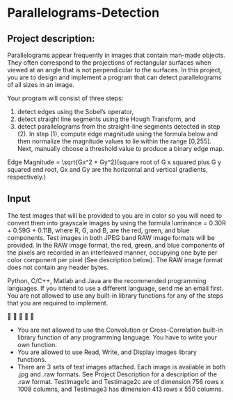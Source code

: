 # Parallelograms-Detection
## Project description: 
Parallelograms appear frequently in images that contain man-made objects. They often correspond to the projections of rectangular surfaces when viewed at an angle that is not perpendicular to the surfaces. In this project, you are to design and implement a program that can detect parallelograms of all sizes in an image.

Your program will consist of three steps: 
1. detect edges using the Sobel’s operator, 
2. detect straight line segments using the Hough Transform, and 
3. detect parallelograms from the straight-line segments detected in step (2). In step (1), compute edge magnitude using the formula below and then normalize the magnitude values to lie within the range [0,255]. Next, manually choose a threshold value to produce a binary edge map.

Edge Magnitude = \sqrt{Gx^2 + Gy^2}(square root of G x squared plus G y squared end root, Gx and Gy are the horizontal and vertical gradients, respectively.)

## Input
The test images that will be provided to you are in color so you will need to convert them into grayscale images by using the formula luminance = 0.30R + 0.59G + 0.11B, where R, G, and B, are the red, green, and blue components. Test images in both JPEG band RAW image formats will be provided. In the RAW image format, the red, green, and blue components of the pixels are recorded in an interleaved manner, occupying one byte per color component per pixel (See description below).  The RAW image format does not contain any header bytes.

Python, C/C++, Matlab and Java are the recommended programming languages. If you intend to use a different language, send me an email first. You are not allowed to use any built-in library functions for any of the steps that you are required to implement.

<!--- --->
:information_desk_person:
:information_desk_person:
:information_desk_person:
:information_desk_person:
:information_desk_person:

* You are not allowed to use the Convolution or Cross-Correlation built-in library function of any programming language. You have to write your own function. 
* You are allowed to use  Read, Write, and Display images library functions. 
* There are 3 sets of test images attached. Each image is available in both .jpg and .raw formats. See Project Description for a description of the .raw format. TestImage1c and Testimage2c are of dimension 756 rows x 1008 columns, and Testimage3 has dimension 413 rows x 550 columns. 
